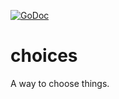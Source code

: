 [![GoDoc](https://godoc.org/github.com/foolusion/choices?status.svg)](https://godoc.org/github.com/foolusion/choices)
# choices
A way to choose things.
